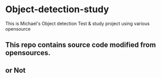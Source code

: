 # Object-detection-study
This is Michael's Object detection Test &amp; study project using various opensource

## This repo contains source code modified from opensources.
## or Not 
